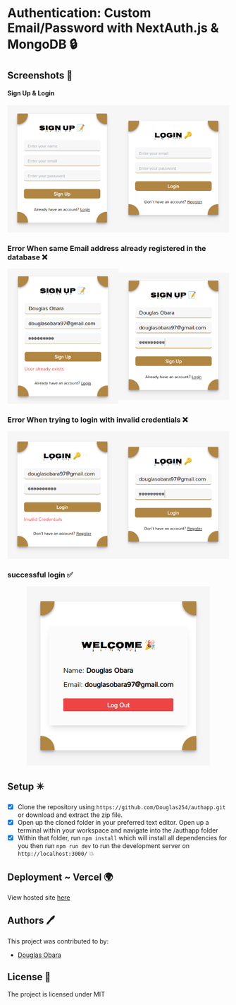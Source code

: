 # Authentication: Custom Email/Password with NextAuth.js & MongoDB 🔒

## Screenshots 📸

#### Sign Up & Login

<div style="display: flex; justify-content: center; align-items: center;">  
<a href="https://customemailpasswordauthapp.vercel.app/">
  <img src="assets/signupstep1form.png" alt="signup form screenshot">
<a>

<a href="https://customemailpasswordauthapp.vercel.app/">
  <img src="assets/loginstep1form.png" alt="signup form screenshot">
<a>
</div>

### Error When same Email address already registered in the database  ❌
<div style="display: flex; justify-content: center; align-items: center;">  
<a href="https://customemailpasswordauthapp.vercel.app/">
  <img src="assets/signupstep1error.png" style="height: 100%" alt="signup form screenshot">
<a>

<a href="https://customemailpasswordauthapp.vercel.app/">
  <img src="assets/signupstep1.png" style="height: 100%" alt="signup form screenshot">
<a>
</div>

### Error When trying to login with invalid credentials  ❌
<div style="display: flex; justify-content: center; align-items: center;">  
<a href="https://customemailpasswordauthapp.vercel.app/">
  <img src="assets/loginstep1error.png" alt="login form screenshot">
<a>

<a href="https://customemailpasswordauthapp.vercel.app/">
  <img src="assets/loginstep1.png" alt="login form screenshot">
<a>
</div>

### successful login ✅
<div style="display: flex; justify-content: center; align-items: center;">  
<a href="https://customemailpasswordauthapp.vercel.app/">
  <img src="assets/welcomedashboard.png" alt="welcome dashboard screenshot">
<a>

</div>

## Setup ✴️

- [x] Clone the repository using `https://github.com/Douglas254/authapp.git` or download and extract the zip file.
- [x] Open up the cloned folder in your preferred text editor. Open up a terminal within your workspace and navigate into the /authapp folder
- [x] Within that folder, run `npm install` which will install all dependencies for you then run `npm run dev` to run the development server on `http://localhost:3000/` :boom:

## Deployment ~ Vercel 🌍

View hosted site [here](https://customemailpasswordauthapp.vercel.app/)

## Authors 🖊️

This project was contributed to by:

- [Douglas Obara](https://github.com/douglas254/)

## License 📄

The project is licensed under MIT